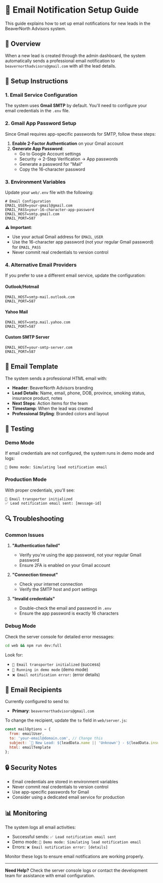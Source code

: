 # 📧 Email Notification Setup Guide

This guide explains how to set up email notifications for new leads in the BeaverNorth Advisors system.

## 🎯 Overview

When a new lead is created through the admin dashboard, the system automatically sends a professional email notification to `beavernorthadvisors@gmail.com` with all the lead details.

## 🔧 Setup Instructions

### 1. Email Service Configuration

The system uses **Gmail SMTP** by default. You'll need to configure your email credentials in the `.env` file.

### 2. Gmail App Password Setup

Since Gmail requires app-specific passwords for SMTP, follow these steps:

1. **Enable 2-Factor Authentication** on your Gmail account
2. **Generate App Password**:
   - Go to Google Account settings
   - Security → 2-Step Verification → App passwords
   - Generate a password for "Mail"
   - Copy the 16-character password

### 3. Environment Variables

Update your `web/.env` file with the following:

```env
# Email Configuration
EMAIL_USER=your-gmail@gmail.com
EMAIL_PASS=your-16-character-app-password
EMAIL_HOST=smtp.gmail.com
EMAIL_PORT=587
```

**⚠️ Important**: 
- Use your actual Gmail address for `EMAIL_USER`
- Use the 16-character app password (not your regular Gmail password) for `EMAIL_PASS`
- Never commit real credentials to version control

### 4. Alternative Email Providers

If you prefer to use a different email service, update the configuration:

#### Outlook/Hotmail
```env
EMAIL_HOST=smtp-mail.outlook.com
EMAIL_PORT=587
```

#### Yahoo Mail
```env
EMAIL_HOST=smtp.mail.yahoo.com
EMAIL_PORT=587
```

#### Custom SMTP Server
```env
EMAIL_HOST=your-smtp-server.com
EMAIL_PORT=587
```

## 📧 Email Template

The system sends a professional HTML email with:

- **Header**: BeaverNorth Advisors branding
- **Lead Details**: Name, email, phone, DOB, province, smoking status, insurance product, notes
- **Next Steps**: Action items for the team
- **Timestamp**: When the lead was created
- **Professional Styling**: Branded colors and layout

## 🚀 Testing

### Demo Mode
If email credentials are not configured, the system runs in demo mode and logs:
```
🔧 Demo mode: Simulating lead notification email
```

### Production Mode
With proper credentials, you'll see:
```
📧 Email transporter initialized
✅ Lead notification email sent: [message-id]
```

## 🔍 Troubleshooting

### Common Issues

1. **"Authentication failed"**
   - Verify you're using the app password, not your regular Gmail password
   - Ensure 2FA is enabled on your Gmail account

2. **"Connection timeout"**
   - Check your internet connection
   - Verify the SMTP host and port settings

3. **"Invalid credentials"**
   - Double-check the email and password in `.env`
   - Ensure the app password is exactly 16 characters

### Debug Mode

Check the server console for detailed error messages:
```bash
cd web && npm run dev:full
```

Look for:
- `📧 Email transporter initialized` (success)
- `🔧 Running in demo mode` (demo mode)
- `❌ Email notification error:` (error details)

## 📱 Email Recipients

Currently configured to send to:
- **Primary**: `beavernorthadvisors@gmail.com`

To change the recipient, update the `to` field in `web/server.js`:
```javascript
const mailOptions = {
  from: emailUser,
  to: 'your-email@domain.com', // Change this
  subject: `🎯 New Lead: ${leadData.name || 'Unknown'} - ${leadData.insuranceProduct || 'Insurance Inquiry'}`,
  html: emailTemplate
};
```

## 🔒 Security Notes

- Email credentials are stored in environment variables
- Never commit real credentials to version control
- Use app-specific passwords for Gmail
- Consider using a dedicated email service for production

## 📊 Monitoring

The system logs all email activities:
- Successful sends: `✅ Lead notification email sent`
- Demo mode: `🔧 Demo mode: Simulating lead notification email`
- Errors: `❌ Email notification error: [details]`

Monitor these logs to ensure email notifications are working properly.

---

**Need Help?** Check the server console logs or contact the development team for assistance with email configuration.

